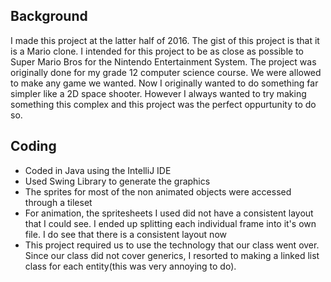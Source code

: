 ## Background
I made this project at the latter half of 2016. 
The gist of this project is that it is a Mario clone. 
I intended for this project to be as close as possible to
Super Mario Bros for the Nintendo Entertainment System.
The project was originally done for my grade 12 computer
science course. We were allowed to make any game we wanted.
Now I originally wanted to do something far simpler like
a 2D space shooter. However I always wanted to try making
something this complex and this project was the perfect
oppurtunity to do so.

## Coding
- Coded in Java using the IntelliJ IDE
- Used Swing Library to generate the graphics
- The sprites for most of the non animated objects were accessed through a tileset
- For animation, the spritesheets I used did not have a consistent layout that I could see. 
I ended up splitting each individual frame into it's own file. I do see that there is a consistent layout now
- This project required us to use the technology that our class went over. Since our class did not cover generics,
I resorted to making a linked list class for each entity(this was very annoying to do).
